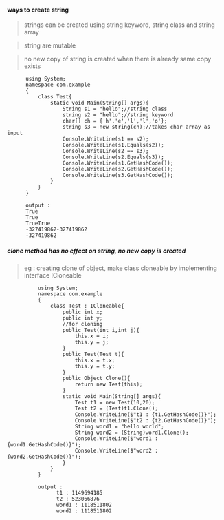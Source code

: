 #### ways to create string

> strings can be created using string keyword, string class and string array

> string are mutable

> no new copy of string is created when there is already same copy exists

          using System;  
          namespace com.example  
          {                      
              class Test{
                  static void Main(String[] args){
                      String s1 = "hello";//string class
                      string s2 = "hello";//string keyword
                      char[] ch = {'h','e','l','l','o'};
                      string s3 = new string(ch);//takes char array as input
                      Console.WriteLine(s1 == s2);
                      Console.WriteLine(s1.Equals(s2));  
                      Console.WriteLine(s2 == s3);
                      Console.WriteLine(s2.Equals(s3));
                      Console.WriteLine(s1.GetHashCode());
                      Console.WriteLine(s2.GetHashCode());
                      Console.WriteLine(s3.GetHashCode());
                  }   
              }     
          }
          
          output : 
          True
          True
          TrueTrue
          -327419862-327419862
          -327419862
          
##### clone method has no effect on string, no new copy is created
> eg : creating clone of object, make class cloneable by implementing interface ICloneable

              using System;  
              namespace com.example  
              {                      
                  class Test : ICloneable{
                      public int x;
                      public int y;
                      //for cloning            
                      public Test(int i,int j){
                          this.x = i;
                          this.y = j;
                      }
                      public Test(Test t){
                          this.x = t.x;
                          this.y = t.y;
                      }
                      public Object Clone(){
                          return new Test(this);
                      }            
                      static void Main(String[] args){
                          Test t1 = new Test(10,20);
                          Test t2 = (Test)t1.Clone();
                          Console.WriteLine($"t1 : {t1.GetHashCode()}");
                          Console.WriteLine($"t2 : {t2.GetHashCode()}");
                          String word1 = "hello world";
                          String word2 = (String)word1.Clone();
                          Console.WriteLine($"word1 : {word1.GetHashCode()}");
                          Console.WriteLine($"word2 : {word2.GetHashCode()}");
                      }   
                  }     
              }    

              output : 
                    t1 : 1149694185
                    t2 : 523066876
                    word1 : 1118511802
                    word2 : 1118511802
